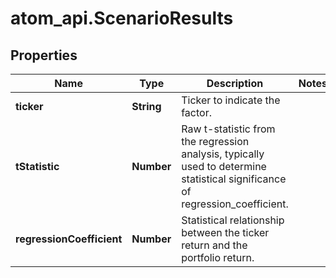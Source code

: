 # atom_api.ScenarioResults

## Properties
Name | Type | Description | Notes
------------ | ------------- | ------------- | -------------
**ticker** | **String** | Ticker to indicate the factor. | 
**tStatistic** | **Number** | Raw t-statistic from the regression analysis, typically used to determine statistical significance of regression_coefficient. | 
**regressionCoefficient** | **Number** | Statistical relationship between the ticker return and the portfolio return. | 


